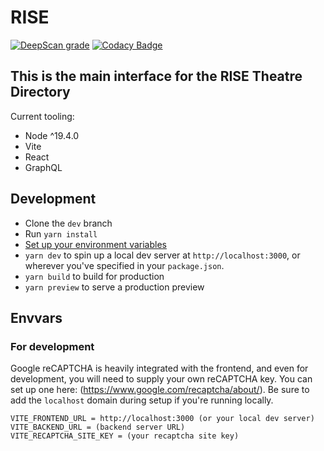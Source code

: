 # RISE

[![DeepScan grade](https://deepscan.io/api/teams/14424/projects/24864/branches/769714/badge/grade.svg)](https://deepscan.io/dashboard#view=project\&tid=14424\&pid=24864\&bid=769714)
[![Codacy Badge](https://app.codacy.com/project/badge/Grade/64f466be6e654cd2a2bb790971fb07ef)](https://app.codacy.com/gh/roundhousedesigns/rise-frontend/dashboard?utm_source=gh\&utm_medium=referral\&utm_content=\&utm_campaign=Badge_grade)

## This is the main interface for the RISE Theatre Directory

Current tooling:

*   Node ^19.4.0
*   Vite
*   React
*   GraphQL

## Development

*   Clone the `dev` branch
*   Run `yarn install`
*   [Set up your environment variables](#envvars)
*   `yarn dev` to spin up a local dev server at `http://localhost:3000`, or wherever you've specified in your `package.json`.
*   `yarn build` to build for production
*   `yarn preview` to serve a production preview

## Envvars

### For development

Google reCAPTCHA is heavily integrated with the frontend, and even for development, you will need to supply your own reCAPTCHA key. You can set up one here: (<https://www.google.com/recaptcha/about/>). Be sure to add the `localhost` domain during setup if you're running locally.

    VITE_FRONTEND_URL = http://localhost:3000 (or your local dev server)
    VITE_BACKEND_URL = (backend server URL)
    VITE_RECAPTCHA_SITE_KEY = (your recaptcha site key)
